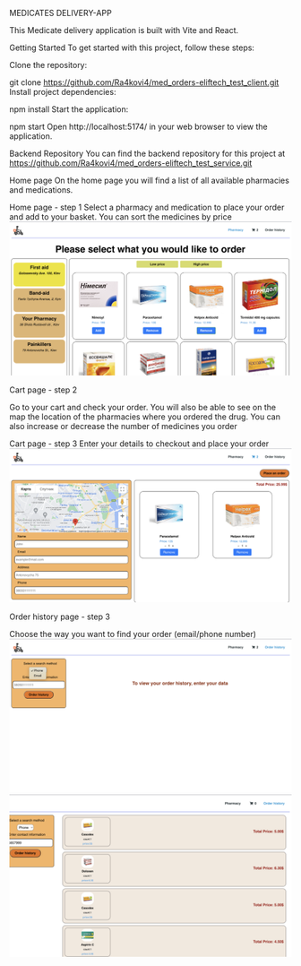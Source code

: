 MEDICATES DELIVERY-APP

This Medicate delivery application is built with Vite and React.

Getting Started
To get started with this project, follow these steps:

Clone the repository:

git clone <https://github.com/Ra4kovi4/med_orders-eliftech_test_client.git>
Install project dependencies:

npm install
Start the application:

npm start
Open http://localhost:5174/ in your web browser to view the application.

Backend Repository
You can find the backend repository for this project at https://github.com/Ra4kovi4/med_orders-eliftech_test_service.git

Home page
On the home page you will find a list of all available pharmacies and medications.

Home page - step 1
Select a pharmacy and medication to place your order and add to your basket. You can sort the medicines by price
![alt text](image-1.png)

Cart page - step 2

Go to your cart and check your order. You will also be able to see on the map the location of the pharmacies where you ordered the drug. You can also increase or decrease the number of medicines you order

Cart page - step 3
Enter your details to checkout and place your order
![alt text](image-2.png)

Order history page - step 3

Choose the way you want to find your order (email/phone number)
![alt text](image-3.png)
![alt text](image-4.png)
